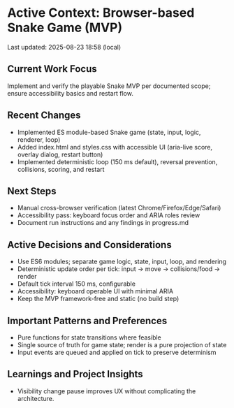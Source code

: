 # Active Context: Browser-based Snake Game (MVP)

Last updated: 2025-08-23 18:58 (local)

## Current Work Focus
Implement and verify the playable Snake MVP per documented scope; ensure accessibility basics and restart flow.

## Recent Changes
- Implemented ES module-based Snake game (state, input, logic, renderer, loop)
- Added index.html and styles.css with accessible UI (aria-live score, overlay dialog, restart button)
- Implemented deterministic loop (150 ms default), reversal prevention, collisions, scoring, and restart

## Next Steps
- Manual cross-browser verification (latest Chrome/Firefox/Edge/Safari)
- Accessibility pass: keyboard focus order and ARIA roles review
- Document run instructions and any findings in progress.md

## Active Decisions and Considerations
- Use ES6 modules; separate game logic, state, input, loop, and rendering
- Deterministic update order per tick: input → move → collisions/food → render
- Default tick interval 150 ms, configurable
- Accessibility: keyboard operable UI with minimal ARIA
- Keep the MVP framework-free and static (no build step)

## Important Patterns and Preferences
- Pure functions for state transitions where feasible
- Single source of truth for game state; render is a pure projection of state
- Input events are queued and applied on tick to preserve determinism

## Learnings and Project Insights
- Visibility change pause improves UX without complicating the architecture.
